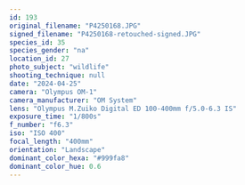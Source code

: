 ```yaml
---
id: 193
original_filename: "P4250168.JPG"
signed_filename: "P4250168-retouched-signed.JPG"
species_id: 35
species_gender: "na"
location_id: 27
photo_subject: "wildlife"
shooting_technique: null
date: "2024-04-25"
camera: "Olympus OM-1"
camera_manufacturer: "OM System"
lens: "Olympus M.Zuiko Digital ED 100-400mm f/5.0-6.3 IS"
exposure_time: "1/800s"
f_number: "f6.3"
iso: "ISO 400"
focal_length: "400mm"
orientation: "Landscape"
dominant_color_hexa: "#999fa8"
dominant_color_hue: 0.6
---
```

